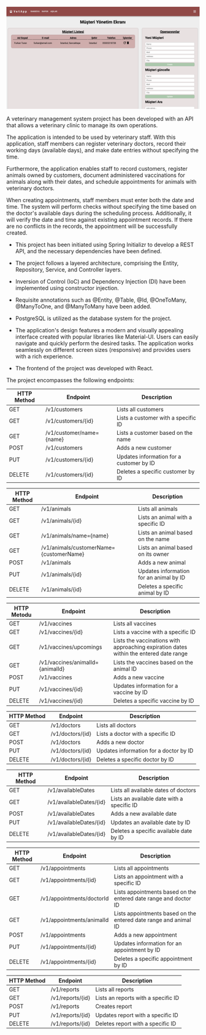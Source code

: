 ![layout](./src/assets/layout.png)

A veterinary management system project has been developed with an API that allows a veterinary clinic to manage its own operations.

The application is intended to be used by veterinary staff. With this application, staff members can register veterinary doctors, record their working days (available days), and make date entries without specifying the time.

Furthermore, the application enables staff to record customers, register animals owned by customers, document administered vaccinations for animals along with their dates, and schedule appointments for animals with veterinary doctors.

When creating appointments, staff members must enter both the date and time. The system will perform checks without specifying the time based on the doctor's available days during the scheduling process. Additionally, it will verify the date and time against existing appointment records. If there are no conflicts in the records, the appointment will be successfully created.

- This project has been initiated using Spring Initializr to develop a REST API, and the necessary dependencies have been defined.

- The project follows a layered architecture, comprising the Entity, Repository, Service, and Controller layers.

- Inversion of Control (IoC) and Dependency Injection (DI) have been implemented using constructor injection.

- Requisite annotations such as @Entity, @Table, @Id, @OneToMany, @ManyToOne, and @ManyToMany have been added.

- PostgreSQL is utilized as the database system for the project.

- The application's design features a modern and visually appealing interface created with popular libraries like Material-UI. Users can easily navigate and quickly perform the desired tasks. The application works seamlessly on different screen sizes (responsive) and provides users with a rich experience.

- The frontend of the project was developed with React.

The project encompasses the following endpoints:


| HTTP Method | Endpoint                 | Description                              |
|-------------|--------------------------|------------------------------------------|
| GET         | /v1/customers            | Lists all customers                      |  
| GET         | /v1/customers/{id}       | Lists a customer with a specific ID      |
| GET         | /v1/customer/name={name} | Lists a customer based on the name       |
| POST        | /v1/customers            | Adds a new customer                      |
| PUT         | /v1/customers/{id}       | Updates information for a customer by ID |
| DELETE      | /v1/customers/{id}       | Deletes a specific customer by ID        |

| HTTP Method | Endpoint                                | Description                            |
|-------------|-----------------------------------------|----------------------------------------|
| GET         | /v1/animals                             | Lists all animals                      |  
| GET         | /v1/animals/{id}                        | Lists an animal with a specific ID     |
| GET         | /v1/animals/name={name}                 | Lists an animal based on the name      |
| GET         | /v1/animals/customerName={customerName} | Lists an animal based on its owner     |
| POST        | /v1/animals                             | Adds a new animal                      |
| PUT         | /v1/animals/{id}                        | Updates information for an animal by ID |
| DELETE      | /v1/animals/{id}                        | Deletes a specific animal by ID        |

| HTTP Metodu | Endpoint                         | Description                                                                            |
|-------------|----------------------------------|----------------------------------------------------------------------------------------|
| GET         | /v1/vaccines                     | Lists all vaccines                                                                     |  
| GET         | /v1/vaccines/{id}                | Lists a vaccine with a specific ID                                                     |
| GET         | /v1/vaccines/upcomings           | Lists the vaccinations with approaching expiration dates within the entered date range |
| GET         | /v1/vaccines/animalId={animalId} | Lists the vaccines based on the animal ID                                              |
| POST        | /v1/vaccines                     | Adds a new vaccine                                                                     |
| PUT         | /v1/vaccines/{id}                | Updates information for a vaccine by ID                                                |
| DELETE      | /v1/vaccines/{id}                | Deletes a specific vaccine by ID                                                       |

| HTTP Method | Endpoint         | Description                            |
|-------------|------------------|----------------------------------------|
| GET         | /v1/doctors      | Lists all doctors                      |  
| GET         | /v1/doctors/{id} | Lists a doctor with a specific ID      |
| POST        | /v1/doctors      | Adds a new doctor                      |
| PUT         | /v1/doctors/{id} | Updates information for a doctor by ID |
| DELETE      | /v1/doctors/{id} | Deletes a specific doctor by ID        |

| HTTP Method | Endpoint                | Description                               |
|-------------|-------------------------|-------------------------------------------|
| GET         | /v1/availableDates      | Lists all available dates of doctors      |  
| GET         | /v1/availableDates/{id} | Lists an available date with a specific ID |
| POST        | /v1/availableDates      | Adds a new available date                 |
| PUT         | /v1/availableDates/{id} | Updates an available date by ID           |
| DELETE      | /v1/availableDates/{id} | Deletes a specific available date by ID   |

| HTTP Method | Endpoint                  | Description                                                     |
|-------------|---------------------------|-----------------------------------------------------------------|
| GET         | /v1/appointments          | Lists all appointments                                          |  
| GET         | /v1/appointments/{id}     | Lists an appointment with a specific ID                         |
| GET         | /v1/appointments/doctorId | Lists appointments based on the entered date range and doctor ID |
| GET         | /v1/appointments/animalId | Lists appointments based on the entered date range and animal ID |
| POST        | /v1/appointments          | Adds a new appointment                                          |
| PUT         | /v1/appointments/{id}     | Updates information for an appointment by ID                    |
| DELETE      | /v1/appointments/{id}     | Deletes a specific appointment by ID                            |

| HTTP Method | Endpoint              | Description                         |
|-------------|-----------------------|-------------------------------------|
| GET         | /v1/reports           | Lists all reports                   |  
| GET         | /v1/reports/{id}      | Lists an reports with a specific ID |
| POST        | /v1/reports           | Creates report                      |
| PUT         | /v1/reports/{id}      | Updates report with a specific ID   |
| DELETE      | /v1/reports/{id} | Deletes report with a specific ID   |
